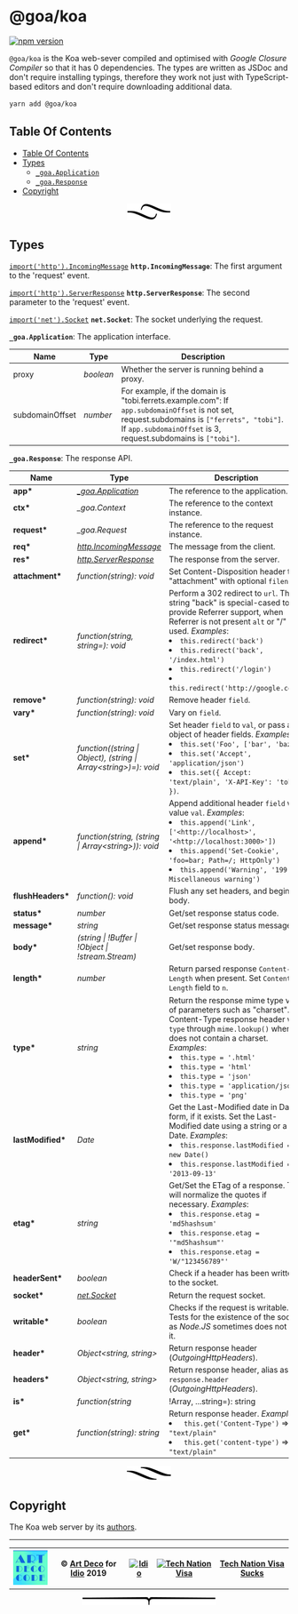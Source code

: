 # @goa/koa

[![npm version](https://badge.fury.io/js/%40goa%2Fkoa.svg)](https://npmjs.org/package/@goa/koa)

`@goa/koa` is the Koa web-sever compiled and optimised with _Google Closure Compiler_ so that it has 0 dependencies. The types are written as JSDoc and don't require installing typings, therefore they work not just with TypeScript-based editors and don't require downloading additional data.

```sh
yarn add @goa/koa
```

## Table Of Contents

- [Table Of Contents](#table-of-contents)
- [Types](#types)
  * [`_goa.Application`](#type-_goaapplication)
  * [`_goa.Response`](#type-_goaresponse)
- [Copyright](#copyright)

<p align="center"><a href="#table-of-contents"><img src=".documentary/section-breaks/0.svg?sanitize=true"></a></p>

## Types

[`import('http').IncomingMessage`](https://nodejs.org/api/http.html#http_class_http_incomingmessage) __<a name="type-httpincomingmessage">`http.IncomingMessage`</a>__: The first argument to the 'request' event.

[`import('http').ServerResponse`](https://nodejs.org/api/http.html#http_response_socket) __<a name="type-httpserverresponse">`http.ServerResponse`</a>__: The second parameter to the 'request' event.

[`import('net').Socket`](https://nodejs.org/api/net.html#net_class_net_socket) __<a name="type-netsocket">`net.Socket`</a>__: The socket underlying the request.

__<a name="type-_goaapplication">`_goa.Application`</a>__: The application interface.

|      Name       |       Type       |                                                                                                 Description                                                                                                  |
| --------------- | ---------------- | ------------------------------------------------------------------------------------------------------------------------------------------------------------------------------------------------------------ |
| proxy           | <em>boolean</em> | Whether the server is running behind a proxy.                                                                                                                                                                |
| subdomainOffset | <em>number</em>  | For example, if the domain is "tobi.ferrets.example.com": If `app.subdomainOffset` is not set, request.subdomains is `["ferrets", "tobi"]`. If `app.subdomainOffset` is 3, request.subdomains is `["tobi"]`. |

__<a name="type-_goaresponse">`_goa.Response`</a>__: The response API.

|       Name        |                                                           Type                                                           |                                                                                                                                                                                     Description                                                                                                                                                                                     |
| ----------------- | ------------------------------------------------------------------------------------------------------------------------ | ----------------------------------------------------------------------------------------------------------------------------------------------------------------------------------------------------------------------------------------------------------------------------------------------------------------------------------------------------------------------------------- |
| __app*__          | <em><a href="#type-_goaapplication" title="The application interface.">_goa.Application</a></em>                         | The reference to the application.                                                                                                                                                                                                                                                                                                                                                   |
| __ctx*__          | <em>_goa.Context</em>                                                                                                    | The reference to the context instance.                                                                                                                                                                                                                                                                                                                                              |
| __request*__      | <em>_goa.Request</em>                                                                                                    | The reference to the request instance.                                                                                                                                                                                                                                                                                                                                              |
| __req*__          | <em><a href="#type-httpincomingmessage" title="The first argument to the 'request' event.">http.IncomingMessage</a></em> | The message from the client.                                                                                                                                                                                                                                                                                                                                                        |
| __res*__          | <em><a href="#type-httpserverresponse" title="The second parameter to the 'request' event.">http.ServerResponse</a></em> | The response from the server.                                                                                                                                                                                                                                                                                                                                                       |
| __attachment*__   | <em>function(string): void</em>                                                                                          | Set Content-Disposition header to "attachment" with optional `filename`.                                                                                                                                                                                                                                                                                                            |
| __redirect*__     | <em>function(string, string=): void</em>                                                                                 | Perform a 302 redirect to `url`. The string "back" is special-cased to provide Referrer support, when Referrer is not present `alt` or "/" is used. _Examples_:<li>      `this.redirect('back')`</li><li>      `this.redirect('back', '/index.html')`</li><li>      `this.redirect('/login')`</li><li>      `this.redirect('http://google.com')`</li>                               |
| __remove*__       | <em>function(string): void</em>                                                                                          | Remove header `field`.                                                                                                                                                                                                                                                                                                                                                              |
| __vary*__         | <em>function(string): void</em>                                                                                          | Vary on `field`.                                                                                                                                                                                                                                                                                                                                                                    |
| __set*__          | <em>function((string \| Object), (string \| Array&lt;string&gt;)=): void</em>                                            | Set header `field` to `val`, or pass an object of header fields. _Examples_:<li>      `this.set('Foo', ['bar', 'baz'])`</li><li>      `this.set('Accept', 'application/json')`</li><li>      `this.set({ Accept: 'text/plain', 'X-API-Key': 'tobi' })`.</li>                                                                                                                        |
| __append*__       | <em>function(string, (string \| Array&lt;string&gt;)): void</em>                                                         | Append additional header `field` with value `val`. _Examples_:<li>      `this.append('Link', ['<http://localhost>', '<http://localhost:3000>'])`</li><li>      `this.append('Set-Cookie', 'foo=bar; Path=/; HttpOnly')`</li><li>      `this.append('Warning', '199 Miscellaneous warning')`</li>                                                                                    |
| __flushHeaders*__ | <em>function(): void</em>                                                                                                | Flush any set headers, and begin the body.                                                                                                                                                                                                                                                                                                                                          |
| __status*__       | <em>number</em>                                                                                                          | Get/set response status code.                                                                                                                                                                                                                                                                                                                                                       |
| __message*__      | <em>string</em>                                                                                                          | Get/set response status message.                                                                                                                                                                                                                                                                                                                                                    |
| __body*__         | <em>(string \| !Buffer \| !Object \| !stream.Stream)</em>                                                                | Get/set response body.                                                                                                                                                                                                                                                                                                                                                              |
| __length*__       | <em>number</em>                                                                                                          | Return parsed response `Content-Length` when present. Set `Content-Length` field to `n`.                                                                                                                                                                                                                                                                                            |
| __type*__         | <em>string</em>                                                                                                          | Return the response mime type void of parameters such as "charset". Set Content-Type response header with `type` through `mime.lookup()` when it does not contain a charset. _Examples_:<li>      `this.type = '.html'`</li><li>      `this.type = 'html'`</li><li>      `this.type = 'json'`</li><li>      `this.type = 'application/json'`</li><li>      `this.type = 'png'`</li> |
| __lastModified*__ | <em>Date</em>                                                                                                            | Get the Last-Modified date in Date form, if it exists. Set the Last-Modified date using a string or a Date. _Examples_:<li>      `this.response.lastModified = new Date()`</li><li>      `this.response.lastModified = '2013-09-13'`</li>                                                                                                                                           |
| __etag*__         | <em>string</em>                                                                                                          | Get/Set the ETag of a response. This will normalize the quotes if necessary. _Examples_:<li>      `this.response.etag = 'md5hashsum'`</li><li>      `this.response.etag = '"md5hashsum"'`</li><li>      `this.response.etag = 'W/"123456789"'`</li>                                                                                                                                 |
| __headerSent*__   | <em>boolean</em>                                                                                                         | Check if a header has been written to the socket.                                                                                                                                                                                                                                                                                                                                   |
| __socket*__       | <em><a href="#type-netsocket" title="The socket underlying the request.">net.Socket</a></em>                             | Return the request socket.                                                                                                                                                                                                                                                                                                                                                          |
| __writable*__     | <em>boolean</em>                                                                                                         | Checks if the request is writable. Tests for the existence of the socket as _Node.JS_ sometimes does not set it.                                                                                                                                                                                                                                                                    |
| __header*__       | <em>Object&lt;string, string&gt;</em>                                                                                    | Return response header (_OutgoingHttpHeaders_).                                                                                                                                                                                                                                                                                                                                     |
| __headers*__      | <em>Object&lt;string, string&gt;</em>                                                                                    | Return response header, alias as `response.header` (_OutgoingHttpHeaders_).                                                                                                                                                                                                                                                                                                         |
| __is*__           | <em>function(string|!Array<string>, ...string=): string|boolean</em>                                                     | Check whether the response is one of the listed types. Pretty much the same as `this.request.is()`.                                                                                                                                                                                                                                                                                 |
| __get*__          | <em>function(string): string</em>                                                                                        | Return response header. _Examples_:<li>      ` this.get('Content-Type')` =&gt; `"text/plain"`</li><li>      ` this.get('content-type')` => `"text/plain"`</li>                                                                                                                                                                                                                      |

<p align="center"><a href="#table-of-contents"><img src=".documentary/section-breaks/1.svg?sanitize=true"></a></p>

## Copyright

The Koa web server by its [authors](https://github.com/koajs/koa).

---

<table>
  <tr>
    <th>
      <a href="https://artd.eco">
        <img src="https://raw.githubusercontent.com/wrote/wrote/master/images/artdeco.png" alt="Art Deco" />
      </a>
    </th>
    <th>© <a href="https://artd.eco">Art Deco</a> for <a href="https://idio.cc">Idio</a> 2019</th>
    <th>
      <a href="https://idio.cc">
        <img src="https://avatars3.githubusercontent.com/u/40834161?s=100" width="100" alt="Idio" />
      </a>
    </th>
    <th>
      <a href="https://www.technation.sucks" title="Tech Nation Visa">
        <img src="https://raw.githubusercontent.com/artdecoweb/www.technation.sucks/master/anim.gif"
          alt="Tech Nation Visa" />
      </a>
    </th>
    <th><a href="https://www.technation.sucks">Tech Nation Visa Sucks</a></th>
  </tr>
</table>

<p align="center"><a href="#table-of-contents"><img src=".documentary/section-breaks/-1.svg?sanitize=true"></a></p>